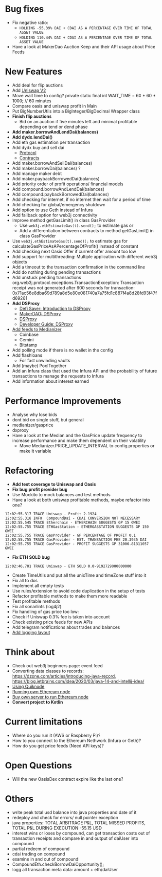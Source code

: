 # Bug fixes
- Fix negative ratio:
    - ```HOLDING -55.39% DAI + CDAI AS A PERCENTAGE OVER TIME OF TOTAL ASSET VALUE```
    - ```HOLDING 110.44% DAI + CDAI AS A PERCENTAGE OVER TIME OF TOTAL ASSET VALUE```
- Have a look at MakerDao Auction Keep and their API usage about Price Feeds

# New Features
- Add deal for flip auctions
- Add [Uniswap V2](https://uniswap.org/blog/uniswap-v2/)
- Move wait time to config? private static final int WAIT_TIME = 60 * 60 * 1000; // 60 minutes
- Compare oasis and uniswap profit in Main
- Put BigNumberUtils into a BigInteger/BigDecimal Wrapper class
- **Finish flip auctions**
    - Bid on an auction if five minutes left and minimal profitable depending on tend or dend phase
- **Add maker.borrowAndLendDai(balances)**
- **Add dydx.lendDai()**
- Add eth gas estimation per transaction
- Add dydx buy and sell dai
    - [Protocol](https://docs.dydx.exchange/#/protocol) 
    - [Contracts](https://docs.dydx.exchange/#/contracts)
- Add maker.borrowAndSellDai(balances)
- Add maker.borrowDai(balances) ?
- Add manage maker debt
- Add maker.paybackBorrowedDai(balances)
- Add priority order of profit operations/ financial models
- Add compound.borrowAndLendDai(balances)
- Add compound.paybackBorrowedDai(balances)
- Add checking for internet, if no internet then wait for a period of time
- Add checking for global/emergency shutdown
- Add option to use Geth instead of Infura
- Add fallback option for web3j connectivity
- Improve method getGasLimit() in class GasProvider
    - Use ```web3j.ethEstimateGas(t).send();``` to estimate gas or
    - Add a differentiation between contracts to method getGasLimit() in class GasProvider
- Use ```web3j.ethEstimateGas(t).send();``` to estimate gas for calculateGasPriceAsAPercentageOfProfit() instead of constant
- Add checking next Oasis Offer if current offer amount too low
- Add support for multithreading: Multiple application with different web3j objects
- Add a timeout to the transaction confirmation in the command line
- Add do nothing during pending transactions
- Add unstuck pending transactions org.web3j.protocol.exceptions.TransactionException: Transaction receipt was not generated after 600 seconds for transaction: 0x71ac56e8dba69d789a8d5e80e081740a7a75fd1c887f4a8d28fd93f47fd69261
- **Add DSProxy**
    - [Defi Saver: Introduction to DSProxy](https://medium.com/defi-saver/a-short-introduction-to-makers-dsproxy-and-why-we-l-it-c88932595be)
    - [MakerDAO: DSProxy](https://docs.makerdao.com/daiUser.js/advanced-configuration/using-ds-proxy)
    - [DSProxy](https://github.com/dapphub/ds-proxy)
    - [Developer Guide: DSProxy](https://github.com/makerdao/developerguides/blob/master/devtools/working-with-dsproxy/working-with-dsproxy.md)
- [Add feeds to Medianizer ](https://www.reddit.com/r/MakerDAO/comments/b96kbg/what_is_the_external_source_of_the_dai_usd_peg/)
    - Coinbase
    - Gemini
    - Bitstamp
- Add polling mode if there is no wallet in the config
- Add flashloans
    - For fast unwinding vaults
- Add (maybe) PoolTogether
- Add an Infura class that used the Infura API and the probability of future transactions to manage the requests to Infura
- Add information about interest earned


# Performance Improvements
- Analyse why lose bids
- dont bid on single stuff, but general
- medianizer/gasprice
- dxproxy
- Have a look at the Median and the GasPrice update frequency to increase performance and make them dependent on their volatility
    - Move Medianizer.PRICE_UPDATE_INTERVAL to config.properties or make it variable

# Refactoring
- **Add test coverage to Uniswap and Oasis**
- **Fix bug profit provider bug**
- Use Mockito to mock balances and test methods
- Have a look at both uniswap profitable methods, maybe refactor into one?

```
12:02:55.317 TRACE Uniswap - Profit 2.1924
12:02:55.318 INFO  CompoundDai - CDAI CONVERSION NOT NECESSARY
12:02:55.545 TRACE Etherchain - ETHERCHAIN SUGGESTS GP 15 GWEI
12:02:55.755 TRACE ETHGasStation - ETHERGASSTATION SUGGESTS GP 150 GWEI
12:02:55.755 TRACE GasProvider - GP PERCENTAGE OF PROFIT 0.1
12:02:55.755 TRACE GasProvider - EST. TRANSACTION FEE 20.3935 DAI
12:02:55.755 TRACE GasProvider - PROFIT SUGGESTS GP 31006.81311057 GWEI
```
- **Fix ETH SOLD bug**
```
12:02:46.701 TRACE Uniswap - ETH SOLD 0.0-9192729000000000
```
- Create TimeUtils and put all the unixTime and timeZone stuff into it
- Fix all to dos
- Implement all empty tests
- Use rules/extension to avoid code duplication in the setup of tests
- Refactor profitable methods to make them more readable
- Test profitable methods
- Fix all sonarlints (log4j2)
- Fix handling of gas price too low:
- Check if Uniswap 0.3% fee is taken into account
- Check existing price feeds for new APIs
- Add telegram notifications about trades and balances
- [Add logging layout](http://logback.qos.ch/manual/layouts.html) 

# Think about
- Check out web3j beginners page: event feed
- Converting data classes to records: https://dzone.com/articles/introducing-java-record, https://blog.jetbrains.com/idea/2020/03/java-14-and-intellij-idea/
- [Using Quiknode](https://www.quiknode.io/)
- [Running own Ethereum node](https://docs.ethhub.io/using-ethereum/running-an-ethereum-node/)
- [Buy own server to run Ethereum node](https://medium.com/coinmonks/running-ethereum-full-nodes-a-guide-for-the-barely-motivated-a8a13e7a0d31)
- **Convert project to Kotlin**

# Current limitations
- Where do you run it (AWS or Raspberry Pi)?
- How to you connect to the Ethereum Nethwork (Infura or Geth)?
- How do you get price feeds (Need API keys)?

# Open Questions
- Will the new OasisDex contract expire like the last one?

# Others
- write peak total usd balance into java properties and date of it
- redeploy and check for errors/ null pointer exception
- java properties: TOTAL ARBITRAGE P&L, TOTAL MISSED PROFITS, TOTAL P&L DURING EXECUTION    -55.15 USD
- interest wins or loses by compound, can get transaction costs out of transaction receipts and compare in and output of daiUser into compound
- partial redeem of compound
- cdai trading on compound
- examine in and out of compound
- CompoundEth.checkBorrowDaiOpportunity();
- logg all transaction meta data: amount + eth/daiUser
